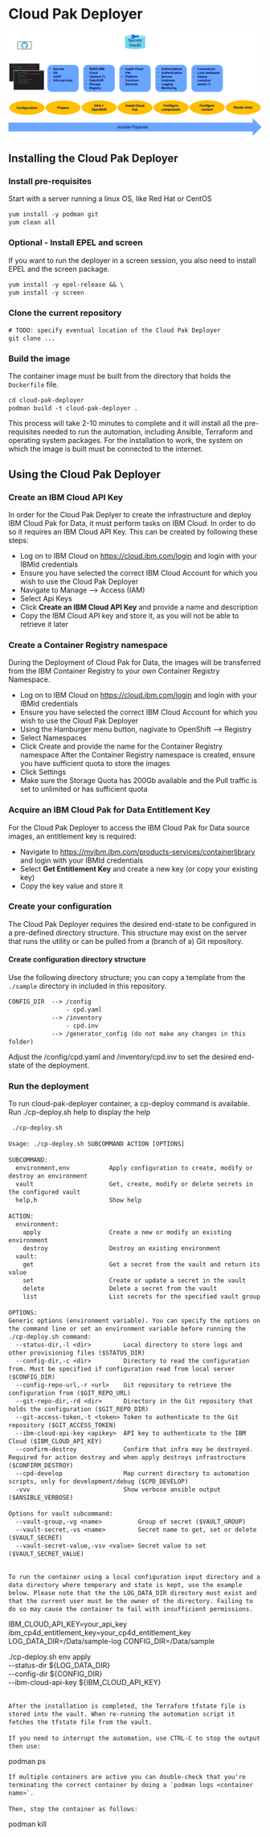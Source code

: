 # Cloud Pak Deployer

![Provisioner pipeline](/images/Provisioner-pipeline.png)

## Installing the Cloud Pak Deployer

### Install pre-requisites
Start with a server running a linux OS, like Red Hat or CentOS
```
yum install -y podman git
yum clean all
```

### Optional - Install EPEL and screen
If you want to run the deployer in a screen session, you also need to install EPEL and the screen package.
```
yum install -y epel-release && \
yum install -y screen
```

### Clone the current repository
```
# TODO: specify eventual location of the Cloud Pak Deployer
git clone ...
```

### Build the image
The container image must be built from the directory that holds the `Dockerfile` file.
```
cd cloud-pak-deployer
podman build -t cloud-pak-deployer .
```

This process will take 2-10 minutes to complete and it will install all the pre-requisites needed to run the automation, including Ansible, Terraform and operating system packages. For the installation to work, the system on which the image is built must be connected to the internet.

## Using the Cloud Pak Deployer

### Create an IBM Cloud API Key
In order for the Cloud Pak Deplyer to create the infrastructure and deploy IBM Cloud Pak for Data, it must perform tasks on IBM Cloud. In order to do so it requires an IBM Cloud API Key. This can be created by following these steps:
- Log on to IBM Cloud on https://cloud.ibm.com/login and login with your IBMId credentials
- Ensure you have selected the correct IBM Cloud Account for which you wish to use the Cloud Pak Deployer
- Navigate to Manage --> Access (IAM)
- Select Api Keys
- Click **Create an IBM Cloud API Key** and provide a name and description
- Copy the IBM Cloud API key and store it, as you will not be able to retrieve it later

### Create a Container Registry namespace
During the Deployment of Cloud Pak for Data, the images will be transferred from the IBM Container Registry to your own Container Registry Namespace.
- Log on to IBM Cloud on https://cloud.ibm.com/login and login with your IBMId credentials
- Ensure you have selected the correct IBM Cloud Account for which you wish to use the Cloud Pak Deployer
- Using the Hamburger menu button, nagivate to OpenShift --> Registry
- Select Namespaces
- Click Create and provide the name for the Container Registry namespace
After the Container Registry namespace is created, ensure you have sufficient quota to store the images
- Click Settings
- Make sure the Storage Quota has 200Gb available and the Pull traffic is set to unlimited or has sufficient quota 

### Acquire an IBM Cloud Pak for Data Entitlement Key
For the Cloud Pak Deployer to access the IBM Cloud Pak for Data source images, an entitlement key is required:
- Navigate to https://myibm.ibm.com/products-services/containerlibrary and login with your IBMId credentials
- Select **Get Entitlement Key** and create a new key (or copy your existing key)
- Copy the key value and store it

### Create your configuration
The Cloud Pak Deployer requires the desired end-state to be configured in a pre-defined directory structure. This structure may exist on the server that runs the utility or can be pulled from a (branch of a) Git repository. 

#### Create configuration directory structure
Use the following directory structure; you can copy a template from the `./sample` directory in included in this repository.
```
CONFIG_DIR  --> /config
                - cpd.yaml
            --> /inventory
                - cpd.inv
            --> /generator_config (do not make any changes in this folder)
```
Adjust the /config/cpd.yaml and /inventory/cpd.inv to set the desired end-state of the deployment. 

### Run the deployment
To run cloud-pak-deployer container, a cp-deploy command is available. Run ./cp-deploy.sh help to display the help

```
 ./cp-deploy.sh

Usage: ./cp-deploy.sh SUBCOMMAND ACTION [OPTIONS]

SUBCOMMAND:
  environment,env           Apply configuration to create, modify or destroy an environment
  vault                     Get, create, modify or delete secrets in the configured vault
  help,h                    Show help

ACTION:
  environment:
    apply                   Create a new or modify an existing environment
    destroy                 Destroy an existing environment
  vault:
    get                     Get a secret from the vault and return its value
    set                     Create or update a secret in the vault
    delete                  Delete a secret from the vault
    list                    List secrets for the specified vault group

OPTIONS:
Generic options (environment variable). You can specify the options on the command line or set an environment variable before running the ./cp-deploy.sh command:
  --status-dir,-l <dir>         Local directory to store logs and other provisioning files ($STATUS_DIR)
  --config-dir,-c <dir>         Directory to read the configuration from. Must be specified if configuration read from local server ($CONFIG_DIR)
  --config-repo-url,-r <url>    Git repository to retrieve the configuration from ($GIT_REPO_URL)
  --git-repo-dir,-rd <dir>      Directory in the Git repository that holds the configuration ($GIT_REPO_DIR)
  --git-access-token,-t <token> Token to authenticate to the Git repository ($GIT_ACCESS_TOKEN)
  --ibm-cloud-api-key <apikey>  API key to authenticate to the IBM Cloud ($IBM_CLOUD_API_KEY)
  --confirm-destroy             Confirm that infra may be destroyed. Required for action destroy and when apply destroys infrastructure ($CONFIRM_DESTROY)
  --cpd-develop                 Map current directory to automation scripts, only for development/debug ($CPD_DEVELOP)
  -vvv                          Show verbose ansible output ($ANSIBLE_VERBOSE)

Options for vault subcommand:
  --vault-group,-vg <name>          Group of secret ($VAULT_GROUP)
  --vault-secret,-vs <name>         Secret name to get, set or delete ($VAULT_SECRET)
  --vault-secret-value,-vsv <value> Secret value to set ($VAULT_SECRET_VALUE)
  ```

```

To run the container using a local configuration input directory and a data directory where temporary and state is kept, use the example below. Please note that the the LOG_DATA_DIR directory must exist and that the current user must be the owner of the directory. Failing to do so may cause the container to fail with insufficient permissions.

```
IBM_CLOUD_API_KEY=your_api_key
ibm_cp4d_entitlement_key=your_cp4d_entitlement_key
LOG_DATA_DIR=/Data/sample-log
CONFIG_DIR=/Data/sample

./cp-deploy.sh env apply \
 --status-dir ${LOG_DATA_DIR} \
 --config-dir ${CONFIG_DIR} \
 --ibm-cloud-api-key ${IBM_CLOUD_API_KEY}
```

After the installation is completed, the Terraform tfstate file is stored into the vault. When re-running the automation script it fetches the tfstate file from the vault.

If you need to interrupt the automation, use CTRL-C to stop the output then use:
```
podman ps
```
If multiple containers are active you can double-check that you're terminating the correct container by doing a `podman logs <container name>`.

Then, stop the container as follows:
```
podman kill <container name>
```
